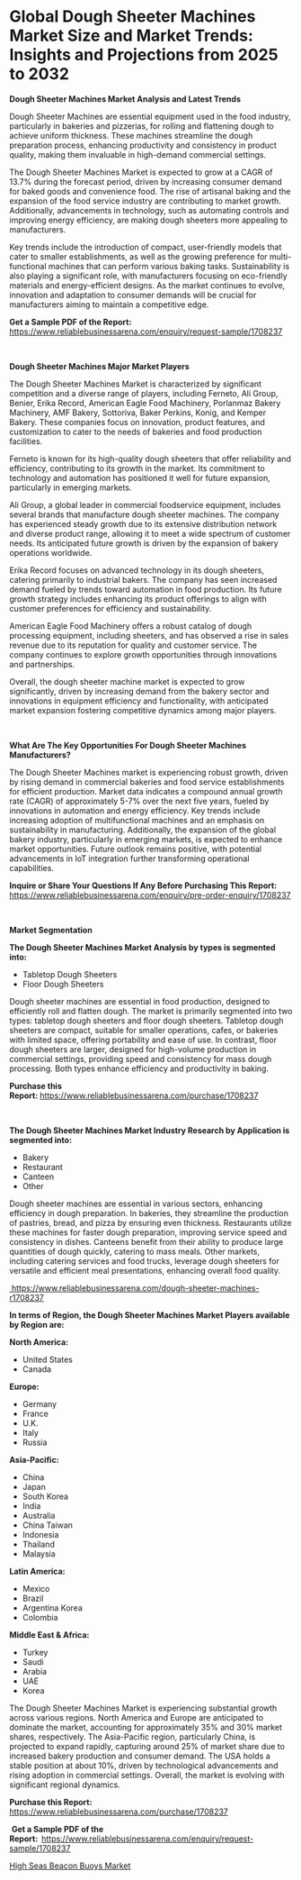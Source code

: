 <p><h1>Global Dough Sheeter Machines Market Size and Market Trends: Insights and Projections from 2025 to 2032</h1></p><p><strong>Dough Sheeter Machines Market Analysis and Latest Trends</strong></p>
<p><p>Dough Sheeter Machines are essential equipment used in the food industry, particularly in bakeries and pizzerias, for rolling and flattening dough to achieve uniform thickness. These machines streamline the dough preparation process, enhancing productivity and consistency in product quality, making them invaluable in high-demand commercial settings. </p><p>The Dough Sheeter Machines Market is expected to grow at a CAGR of 13.7% during the forecast period, driven by increasing consumer demand for baked goods and convenience food. The rise of artisanal baking and the expansion of the food service industry are contributing to market growth. Additionally, advancements in technology, such as automating controls and improving energy efficiency, are making dough sheeters more appealing to manufacturers. </p><p>Key trends include the introduction of compact, user-friendly models that cater to smaller establishments, as well as the growing preference for multi-functional machines that can perform various baking tasks. Sustainability is also playing a significant role, with manufacturers focusing on eco-friendly materials and energy-efficient designs. As the market continues to evolve, innovation and adaptation to consumer demands will be crucial for manufacturers aiming to maintain a competitive edge.</p></p>
<p><strong>Get a Sample PDF of the Report:&nbsp;</strong> <a href="https://www.reliablebusinessarena.com/enquiry/request-sample/1708237?utm_campaign=3015&utm_medium=2&utm_source=Github&utm_content=ia&utm_term=25032025&utm_id=dough-sheeter-machines">https://www.reliablebusinessarena.com/enquiry/request-sample/1708237</a></p>
<p>&nbsp;</p>
<p><strong>Dough Sheeter Machines Major Market Players</strong></p>
<p><p>The Dough Sheeter Machines Market is characterized by significant competition and a diverse range of players, including Ferneto, Ali Group, Benier, Erika Record, American Eagle Food Machinery, Porlanmaz Bakery Machinery, AMF Bakery, Sottoriva, Baker Perkins, Konig, and Kemper Bakery. These companies focus on innovation, product features, and customization to cater to the needs of bakeries and food production facilities.</p><p>Ferneto is known for its high-quality dough sheeters that offer reliability and efficiency, contributing to its growth in the market. Its commitment to technology and automation has positioned it well for future expansion, particularly in emerging markets.</p><p>Ali Group, a global leader in commercial foodservice equipment, includes several brands that manufacture dough sheeter machines. The company has experienced steady growth due to its extensive distribution network and diverse product range, allowing it to meet a wide spectrum of customer needs. Its anticipated future growth is driven by the expansion of bakery operations worldwide.</p><p>Erika Record focuses on advanced technology in its dough sheeters, catering primarily to industrial bakers. The company has seen increased demand fueled by trends toward automation in food production. Its future growth strategy includes enhancing its product offerings to align with customer preferences for efficiency and sustainability.</p><p>American Eagle Food Machinery offers a robust catalog of dough processing equipment, including sheeters, and has observed a rise in sales revenue due to its reputation for quality and customer service. The company continues to explore growth opportunities through innovations and partnerships.</p><p>Overall, the dough sheeter machine market is expected to grow significantly, driven by increasing demand from the bakery sector and innovations in equipment efficiency and functionality, with anticipated market expansion fostering competitive dynamics among major players.</p></p>
<p>&nbsp;</p>
<p><strong>What Are The Key Opportunities For Dough Sheeter Machines Manufacturers?</strong></p>
<p><p>The Dough Sheeter Machines market is experiencing robust growth, driven by rising demand in commercial bakeries and food service establishments for efficient production. Market data indicates a compound annual growth rate (CAGR) of approximately 5-7% over the next five years, fueled by innovations in automation and energy efficiency. Key trends include increasing adoption of multifunctional machines and an emphasis on sustainability in manufacturing. Additionally, the expansion of the global bakery industry, particularly in emerging markets, is expected to enhance market opportunities. Future outlook remains positive, with potential advancements in IoT integration further transforming operational capabilities.</p></p>
<p><strong>Inquire or Share Your Questions If Any Before Purchasing This Report:</strong> <a href="https://www.reliablebusinessarena.com/enquiry/pre-order-enquiry/1708237?utm_campaign=3015&utm_medium=2&utm_source=Github&utm_content=ia&utm_term=25032025&utm_id=dough-sheeter-machines">https://www.reliablebusinessarena.com/enquiry/pre-order-enquiry/1708237</a></p>
<p>&nbsp;</p>
<p><strong>Market Segmentation</strong></p>
<p><strong>The Dough Sheeter Machines Market Analysis by types is segmented into:</strong></p>
<p><ul><li>Tabletop Dough Sheeters</li><li>Floor Dough Sheeters</li></ul></p>
<p><p>Dough sheeter machines are essential in food production, designed to efficiently roll and flatten dough. The market is primarily segmented into two types: tabletop dough sheeters and floor dough sheeters. Tabletop dough sheeters are compact, suitable for smaller operations, cafes, or bakeries with limited space, offering portability and ease of use. In contrast, floor dough sheeters are larger, designed for high-volume production in commercial settings, providing speed and consistency for mass dough processing. Both types enhance efficiency and productivity in baking.</p></p>
<p><strong>Purchase this Report:&nbsp;</strong><a href="https://www.reliablebusinessarena.com/purchase/1708237?utm_campaign=3015&utm_medium=2&utm_source=Github&utm_content=ia&utm_term=25032025&utm_id=dough-sheeter-machines">https://www.reliablebusinessarena.com/purchase/1708237</a></p>
<p>&nbsp;</p>
<p><strong>The Dough Sheeter Machines Market Industry Research by Application is segmented into:</strong></p>
<p><ul><li>Bakery</li><li>Restaurant</li><li>Canteen</li><li>Other</li></ul></p>
<p><p>Dough sheeter machines are essential in various sectors, enhancing efficiency in dough preparation. In bakeries, they streamline the production of pastries, bread, and pizza by ensuring even thickness. Restaurants utilize these machines for faster dough preparation, improving service speed and consistency in dishes. Canteens benefit from their ability to produce large quantities of dough quickly, catering to mass meals. Other markets, including catering services and food trucks, leverage dough sheeters for versatile and efficient meal presentations, enhancing overall food quality.</p></p>
<p><a href="https://www.reliablebusinessarena.com/dough-sheeter-machines-r1708237?utm_campaign=3015&utm_medium=2&utm_source=Github&utm_content=ia&utm_term=25032025&utm_id=dough-sheeter-machines">&nbsp;https://www.reliablebusinessarena.com/dough-sheeter-machines-r1708237</a></p>
<p><strong>In terms of Region, the Dough Sheeter Machines Market Players available by Region are:</strong></p>
<p>
    <p> <strong> North America: </strong>
        <ul>
            <li>United States</li>
            <li>Canada</li>
        </ul>
        </p> 
    <p> <strong> Europe: </strong>
        <ul>
            <li>Germany</li>
            <li>France</li>
            <li>U.K.</li>
            <li>Italy</li>
            <li>Russia</li>
        </ul>
        </p> 
    <p> <strong> Asia-Pacific: </strong>
        <ul>
            <li>China</li>
            <li>Japan</li>
            <li>South Korea</li>
            <li>India</li>
            <li>Australia</li>
            <li>China Taiwan</li>
            <li>Indonesia</li>
            <li>Thailand</li>
            <li>Malaysia</li>
        </ul>
        </p> 
    <p> <strong> Latin America: </strong>
        <ul>
            <li>Mexico</li>
            <li>Brazil</li>
            <li>Argentina Korea</li>
            <li>Colombia</li>
        </ul>
        </p> 
    <p> <strong> Middle East & Africa: </strong>
        <ul>
            <li>Turkey</li>
            <li>Saudi</li>
            <li>Arabia</li>
            <li>UAE</li>
            <li>Korea</li>
        </ul>
    </p>
    </p>
<p><p>The Dough Sheeter Machines Market is experiencing substantial growth across various regions. North America and Europe are anticipated to dominate the market, accounting for approximately 35% and 30% market shares, respectively. The Asia-Pacific region, particularly China, is projected to expand rapidly, capturing around 25% of market share due to increased bakery production and consumer demand. The USA holds a stable position at about 10%, driven by technological advancements and rising adoption in commercial settings. Overall, the market is evolving with significant regional dynamics.</p></p>
<p><strong>Purchase this Report: </strong><a href="https://www.reliablebusinessarena.com/purchase/1708237?utm_campaign=3015&utm_medium=2&utm_source=Github&utm_content=ia&utm_term=25032025&utm_id=dough-sheeter-machines">https://www.reliablebusinessarena.com/purchase/1708237</a></p>
<p>&nbsp;<strong>Get a Sample PDF of the Report:&nbsp;&nbsp;</strong><a href="https://www.reliablebusinessarena.com/enquiry/request-sample/1708237?utm_campaign=3015&utm_medium=2&utm_source=Github&utm_content=ia&utm_term=25032025&utm_id=dough-sheeter-machines">https://www.reliablebusinessarena.com/enquiry/request-sample/1708237</a></p>
<p><strong></strong></p>
<p><p><a href="https://github.com/voigttyagi/Market-Research-Report-List-1/blob/main/high-seas-beacon-buoys-market.md?utm_campaign=3015&utm_medium=2&utm_source=Github&utm_content=ia&utm_term=25032025&utm_id=dough-sheeter-machines">High Seas Beacon Buoys Market</a></p></p>